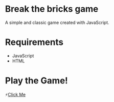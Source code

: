 # Break the bricks game

A simple and classic game created with JavaScript.

# Requirements

* JavaScript
* HTML

# Play the Game!

⚡[Click Me](https://wayne9598.github.io/path-finding-visualiser/)
